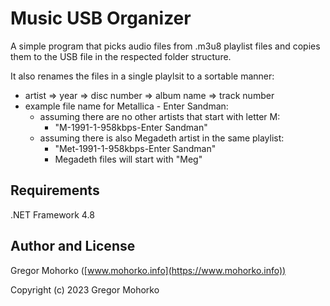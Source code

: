 # Music USB Organizer
A simple program that picks audio files from .m3u8 playlist files and copies them to the USB file in the respected folder structure.

It also renames the files in a single playlsit to a sortable manner:
- artist => year => disc number => album name => track number
- example file name for Metallica - Enter Sandman:
  - assuming there are no other artists that start with letter M:
    - "M-1991-1-958kbps-Enter Sandman"
  - assuming there is also Megadeth artist in the same playlist:
    - "Met-1991-1-958kbps-Enter Sandman"
	- Megadeth files will start with "Meg"

## Requirements
.NET Framework 4.8

## Author and License
Gregor Mohorko ([www.mohorko.info](https://www.mohorko.info))

Copyright (c) 2023 Gregor Mohorko
